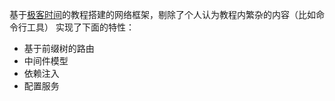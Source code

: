 基于[极客时间]([https://openai.com](https://time.geekbang.org/column/intro/100090601?tab=catalog))的教程搭建的网络框架，剔除了个人认为教程内繁杂的内容（比如命令行工具）
实现了下面的特性：
- 基于前缀树的路由
- 中间件模型
- 依赖注入
- 配置服务
